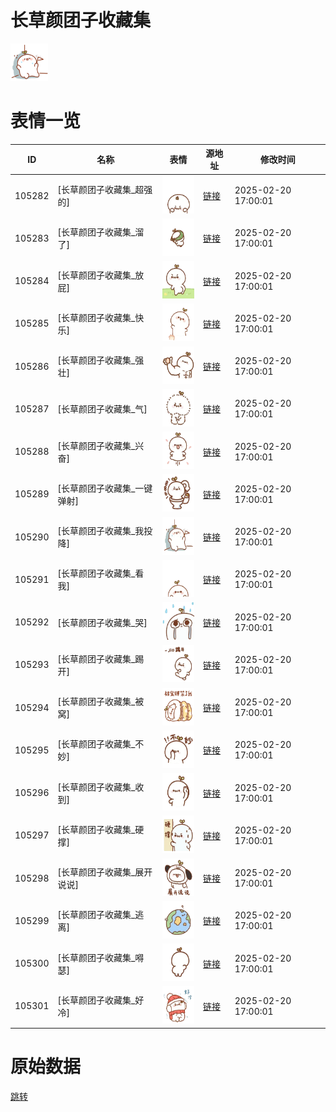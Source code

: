 # 长草颜团子收藏集

<img src="./cover.png" height="60" alt="cover" />

# 表情一览

|ID|名称|表情|源地址|修改时间|
|----|----|----|----|----|
|105282|[长草颜团子收藏集_超强的]|<img src="./pic/105282_%5B长草颜团子收藏集_超强的%5D.gif" height="60" alt="超强的"/>|[链接](https://i0.hdslb.com/bfs/garb/943433583af5dc08a3a77bed54ba47e40ea39a68.gif)|2025-02-20 17:00:01|
|105283|[长草颜团子收藏集_溜了]|<img src="./pic/105283_%5B长草颜团子收藏集_溜了%5D.gif" height="60" alt="溜了"/>|[链接](https://i0.hdslb.com/bfs/garb/d7a104e66d11e8f9906969889c6dfcf889ff74f9.gif)|2025-02-20 17:00:01|
|105284|[长草颜团子收藏集_放屁]|<img src="./pic/105284_%5B长草颜团子收藏集_放屁%5D.gif" height="60" alt="放屁"/>|[链接](https://i0.hdslb.com/bfs/garb/11be7c3d57081cdf152408e3e97eddc6ce00ffca.gif)|2025-02-20 17:00:01|
|105285|[长草颜团子收藏集_快乐]|<img src="./pic/105285_%5B长草颜团子收藏集_快乐%5D.gif" height="60" alt="快乐"/>|[链接](https://i0.hdslb.com/bfs/garb/186528bff904ca567aecd38e9ebeafa88832e512.gif)|2025-02-20 17:00:01|
|105286|[长草颜团子收藏集_强壮]|<img src="./pic/105286_%5B长草颜团子收藏集_强壮%5D.gif" height="60" alt="强壮"/>|[链接](https://i0.hdslb.com/bfs/garb/030d54a4ffc1234a18c0c8effaa997265d4d44fc.gif)|2025-02-20 17:00:01|
|105287|[长草颜团子收藏集_气]|<img src="./pic/105287_%5B长草颜团子收藏集_气%5D.gif" height="60" alt="气"/>|[链接](https://i0.hdslb.com/bfs/garb/4c69329dc6e55f7bd891fb295ab4667fdeaf131d.gif)|2025-02-20 17:00:01|
|105288|[长草颜团子收藏集_兴奋]|<img src="./pic/105288_%5B长草颜团子收藏集_兴奋%5D.gif" height="60" alt="兴奋"/>|[链接](https://i0.hdslb.com/bfs/garb/0e492953db1480d25b6067565a3f14a7cd2e6020.gif)|2025-02-20 17:00:01|
|105289|[长草颜团子收藏集_一键弹射]|<img src="./pic/105289_%5B长草颜团子收藏集_一键弹射%5D.gif" height="60" alt="一键弹射"/>|[链接](https://i0.hdslb.com/bfs/garb/5c7cca0f8b87f6bb2f0d835bb523cacf282ab71e.gif)|2025-02-20 17:00:01|
|105290|[长草颜团子收藏集_我投降]|<img src="./pic/105290_%5B长草颜团子收藏集_我投降%5D.gif" height="60" alt="我投降"/>|[链接](https://i0.hdslb.com/bfs/garb/a8f3b3c10af18f7dee1b114b3aab2b7455dc7fd4.gif)|2025-02-20 17:00:01|
|105291|[长草颜团子收藏集_看我]|<img src="./pic/105291_%5B长草颜团子收藏集_看我%5D.gif" height="60" alt="看我"/>|[链接](https://i0.hdslb.com/bfs/garb/6845c97c6212f98e1eaab3ebc8ea7b3a266d45e6.gif)|2025-02-20 17:00:01|
|105292|[长草颜团子收藏集_哭]|<img src="./pic/105292_%5B长草颜团子收藏集_哭%5D.gif" height="60" alt="哭"/>|[链接](https://i0.hdslb.com/bfs/garb/c4ffb8de04407366663b75fd1fe1756c8df42fad.gif)|2025-02-20 17:00:01|
|105293|[长草颜团子收藏集_踢开]|<img src="./pic/105293_%5B长草颜团子收藏集_踢开%5D.gif" height="60" alt="踢开"/>|[链接](https://i0.hdslb.com/bfs/garb/cb39d8ba1ff3ead909f7cf3a59955cd2d1d73b07.gif)|2025-02-20 17:00:01|
|105294|[长草颜团子收藏集_被窝]|<img src="./pic/105294_%5B长草颜团子收藏集_被窝%5D.gif" height="60" alt="被窝"/>|[链接](https://i0.hdslb.com/bfs/garb/95db268682d957940663fa4cb03457428fee70cf.gif)|2025-02-20 17:00:01|
|105295|[长草颜团子收藏集_不妙]|<img src="./pic/105295_%5B长草颜团子收藏集_不妙%5D.gif" height="60" alt="不妙"/>|[链接](https://i0.hdslb.com/bfs/garb/b5807d7a803e0540d013c834d5ccfdda2f12d53b.gif)|2025-02-20 17:00:01|
|105296|[长草颜团子收藏集_收到]|<img src="./pic/105296_%5B长草颜团子收藏集_收到%5D.gif" height="60" alt="收到"/>|[链接](https://i0.hdslb.com/bfs/garb/e7a6862a8149130253316a7c2f4a2e4ea123e652.gif)|2025-02-20 17:00:01|
|105297|[长草颜团子收藏集_硬撑]|<img src="./pic/105297_%5B长草颜团子收藏集_硬撑%5D.gif" height="60" alt="硬撑"/>|[链接](https://i0.hdslb.com/bfs/garb/c6db6465682605fb6fa0f8026a6c586cf21c5958.gif)|2025-02-20 17:00:01|
|105298|[长草颜团子收藏集_展开说说]|<img src="./pic/105298_%5B长草颜团子收藏集_展开说说%5D.gif" height="60" alt="展开说说"/>|[链接](https://i0.hdslb.com/bfs/garb/2412081b7cddfe064f03ca30f19e9b98232cff15.gif)|2025-02-20 17:00:01|
|105299|[长草颜团子收藏集_逃离]|<img src="./pic/105299_%5B长草颜团子收藏集_逃离%5D.gif" height="60" alt="逃离"/>|[链接](https://i0.hdslb.com/bfs/garb/a9bd65792301aeb415618009688a198e379edff7.gif)|2025-02-20 17:00:01|
|105300|[长草颜团子收藏集_嘚瑟]|<img src="./pic/105300_%5B长草颜团子收藏集_嘚瑟%5D.gif" height="60" alt="嘚瑟"/>|[链接](https://i0.hdslb.com/bfs/garb/1c26e5988ff6210836cbcecd225ab582d3da2b40.gif)|2025-02-20 17:00:01|
|105301|[长草颜团子收藏集_好冷]|<img src="./pic/105301_%5B长草颜团子收藏集_好冷%5D.gif" height="60" alt="好冷"/>|[链接](https://i0.hdslb.com/bfs/garb/6398c65ff54d5fa9985e657114ed1e877bdab81f.gif)|2025-02-20 17:00:01|

# 原始数据

[跳转](./raw.json)

